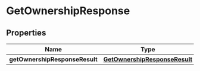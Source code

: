 # GetOwnershipResponse

## Properties
Name | Type | Description | Notes
------------ | ------------- | ------------- | -------------
**getOwnershipResponseResult** | [**GetOwnershipResponseResult**](GetOwnershipResponseResult.md) |  |  [optional]
